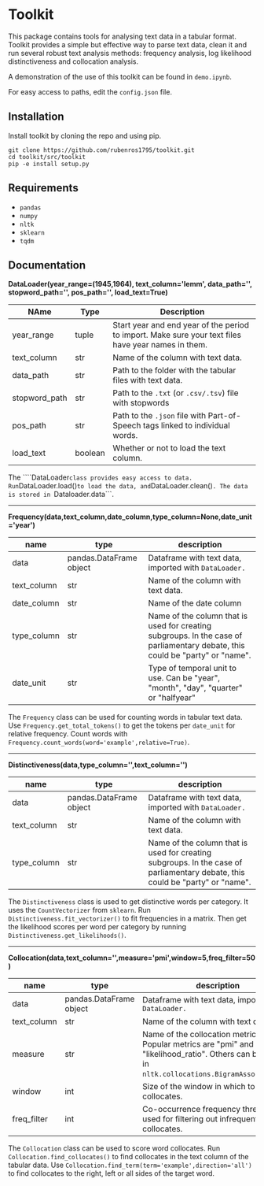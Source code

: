 # Toolkit

This package contains tools for analysing text data in a tabular format. Toolkit provides a simple but effective way to parse text data, clean it and run several robust text analysis methods: frequency analysis, log likelihood distinctiveness and collocation analysis. 

A demonstration of the use of this toolkit can be found in ```demo.ipynb```.

For easy access to paths, edit the ```config.json``` file.

## Installation
Install toolkit by cloning the repo and using pip.

```
git clone https://github.com/rubenros1795/toolkit.git
cd toolkit/src/toolkit
pip -e install setup.py
```

## Requirements

- ```pandas```
- ```numpy```
- ```nltk```
- ```sklearn```
- ```tqdm```

## Documentation

**DataLoader(year_range=(1945,1964), text_column='lemm', data_path='', stopword_path='', pos_path='', load_text=True)**

| NAme          | Type    | Description                                                  |
| ------------- | ------- | ------------------------------------------------------------ |
| year_range    | tuple   | Start year and end year of the period to import. Make sure your text files have year names in them. |
| text_column   | str     | Name of the column with text data.                           |
| data_path     | str     | Path to the folder with the tabular files with text data.    |
| stopword_path | str     | Path to the ```.txt``` (or ```.csv/.tsv```) file with stopwords |
| pos_path      | str     | Path to the ```.json``` file with Part-of-Speech tags linked to individual words. |
| load_text     | boolean | Whether or not to load the text column.                      |

The ````DataLoader``` class provides easy access to data. Run ```DataLoader.load()``` to load the data, and ```DataLoader.clean()```. The data is stored in ```Dataloader.data```.

---

**Frequency(data,text_column,date_column,type_column=None,date_unit='year')**

| name        | type                    | description                                                  |
| ----------- | ----------------------- | ------------------------------------------------------------ |
| data        | pandas.DataFrame object | Dataframe with text data, imported with ```DataLoader.```    |
| text_column | str                     | Name of the column with text data.                           |
| date_column | str                     | Name of the date column                                      |
| type_column | str                     | Name of the column that is used for creating subgroups. In the case of parliamentary debate, this could be "party" or "name". |
| date_unit   | str                     | Type of temporal unit to use. Can be "year", "month", "day", "quarter" or "halfyear" |

The ```Frequency``` class can be used for counting words in tabular text data. Use ```Frequency.get_total_tokens()``` to get the tokens per ```date_unit``` for relative frequency. Count words with ```Frequency.count_words(word='example',relative=True)```. 

---

**Distinctiveness(data,type_column='',text_column='')**

| name        | type                    | description                                                  |
| ----------- | ----------------------- | ------------------------------------------------------------ |
| data        | pandas.DataFrame object | Dataframe with text data, imported with ```DataLoader.```    |
| text_column | str                     | Name of the column with text data.                           |
| type_column | str                     | Name of the column that is used for creating subgroups. In the case of parliamentary debate, this could be "party" or "name". |

The ```Distinctiveness``` class is used to get distinctive words per category. It uses the ```CountVectorizer``` from ```sklearn```. Run ```Distinctiveness.fit_vectorizer()``` to fit frequencies in a matrix. Then get the likelihood scores per word per category by running ```Distinctiveness.get_likelihoods()```.

---

**Collocation(data,text_column='',measure='pmi',window=5,freq_filter=50)**

| name        | type                    | description                                                  |
| ----------- | ----------------------- | ------------------------------------------------------------ |
| data        | pandas.DataFrame object | Dataframe with text data, imported with ```DataLoader.```    |
| text_column | str                     | Name of the column with text data.                           |
| measure     | str                     | Name of the collocation metric to use. Popular metrics are "pmi" and "likelihood_ratio". Others can be found in ```nltk.collocations.BigramAssocMeasures```. |
| window      | int                     | Size of the window in which to look for collocates.          |
| freq_filter | int                     | Co-occurrence frequency threshold, used for filtering out infrequent collocates. |

The ```Collocation``` class can be used to score word collocates. Run ```Collocation.find_collocates()``` to find collocates in the text column of the tabular data. Use ```Collocation.find_term(term='example',direction='all')``` to find collocates to the right, left or all sides of the target word.